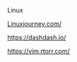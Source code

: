 Linux

[Linuxjourney.com/ ](https://linuxjourney.com/l)

https://dashdash.io/

https://vim.rtorr.com/ 
